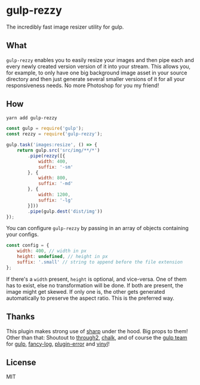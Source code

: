 # gulp-rezzy
The incredibly fast image resizer utility for gulp.

## What
`gulp-rezzy` enables you to easily resize your images and then pipe each and every newly created version version of it into your stream. This allows you, for example, to only have one big background image asset in your source directory and then just generate several smaller versions of it for all your responsiveness needs. No more Photoshop  for you my friend!

## How
```bash
yarn add gulp-rezzy
```

```js
const gulp = require('gulp');
const rezzy = require('gulp-rezzy');

gulp.task('images:resize', () => {
    return gulp.src('src/img/**/*')
        .pipe(rezzy([{
            width: 400,
            suffix: '-sm'
        }, {
            width: 800,
            suffix: '-md'
        }, {
            width: 1200,
            suffix: '-lg'
        }]))
        .pipe(gulp.dest('dist/img'))
});
```

You can configure `gulp-rezzy` by passing in an array of objects containing your configs.

```js
const config = {
    width: 400, // width in px
    height: undefined, // height in px
    suffix: '.small' // string to append before the file extension
};
```

If there's a `width` present, `height` is optional, and vice-versa. One of them has to exist, else no transformation will be done. If both are present, the image might get skewed. If only one is, the other gets generated automatically to preserve the aspect ratio. This is the preferred way.

## Thanks
This plugin makes strong use of [sharp](https://github.com/lovell/sharp) under the hood. Big props to them! Other than that: Shoutout to [through2](https://github.com/rvagg/through2), [chalk](https://github.com/chalk/chalk), and of course the [gulp team](https://github.com/gulpjs) for [gulp](https://github.com/gulpjs/gulp), [fancy-log](https://github.com/gulpjs/fancy-log), [plugin-error](https://github.com/gulpjs/plugin-error) and [vinyl](https://github.com/gulpjs/vinyl)!

## License
MIT
